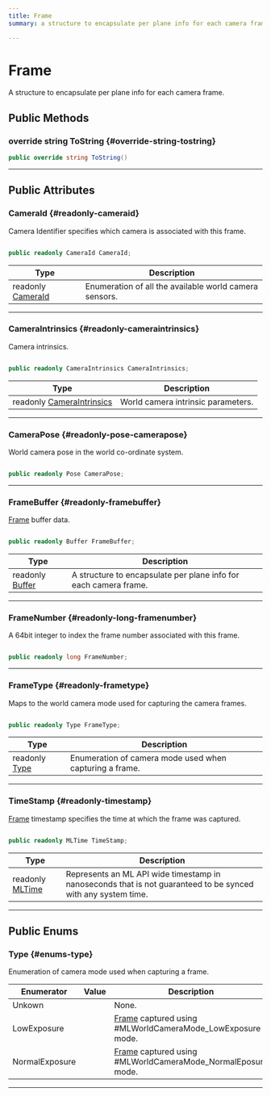```yaml
---
title: Frame
summary: a structure to encapsulate per plane info for each camera frame. 

---
```


# Frame




A structure to encapsulate per plane info for each camera frame.   





## Public Methods

### override string ToString {#override-string-tostring}

```csharp
public override string ToString()
```






-----------

## Public Attributes

### CameraId {#readonly-cameraid}

Camera Identifier specifies which camera is associated with this frame. 

```csharp

public readonly CameraId CameraId;

```

| Type | Description  | 
|--|--|
| readonly [CameraId](/versioned_docs/version-22-Mar-2023/unity-api/api/UnityEngine.XR.MagicLeap/MLWorldCamera/UnityEngine.XR.MagicLeap.MLWorldCamera.md#enums-cameraid) | Enumeration of all the available world camera sensors.  |





-----------

### CameraIntrinsics {#readonly-cameraintrinsics}

Camera intrinsics. 

```csharp

public readonly CameraIntrinsics CameraIntrinsics;

```

| Type | Description  | 
|--|--|
| readonly [CameraIntrinsics](/versioned_docs/version-22-Mar-2023/unity-api/api/UnityEngine.XR.MagicLeap/MLWorldCamera/UnityEngine.XR.MagicLeap.MLWorldCamera.CameraIntrinsics.md) | World camera intrinsic parameters.  |





-----------

### CameraPose {#readonly-pose-camerapose}

World camera pose in the world co-ordinate system. 

```csharp

public readonly Pose CameraPose;

```






-----------

### FrameBuffer {#readonly-framebuffer}

[Frame](/versioned_docs/version-22-Mar-2023/unity-api/api/UnityEngine.XR.MagicLeap/MLWorldCamera/Frame/UnityEngine.XR.MagicLeap.MLWorldCamera.Frame.md) buffer data. 

```csharp

public readonly Buffer FrameBuffer;

```

| Type | Description  | 
|--|--|
| readonly [Buffer](/versioned_docs/version-22-Mar-2023/unity-api/api/UnityEngine.XR.MagicLeap/MLWorldCamera/Frame/UnityEngine.XR.MagicLeap.MLWorldCamera.Frame.Buffer.md) | A structure to encapsulate per plane info for each camera frame.  |





-----------

### FrameNumber {#readonly-long-framenumber}

A 64bit integer to index the frame number associated with this frame. 

```csharp

public readonly long FrameNumber;

```






-----------

### FrameType {#readonly-frametype}

Maps to the world camera mode used for capturing the camera frames. 

```csharp

public readonly Type FrameType;

```

| Type | Description  | 
|--|--|
| readonly [Type](/versioned_docs/version-22-Mar-2023/unity-api/api/UnityEngine.XR.MagicLeap/MLWorldCamera/Frame/UnityEngine.XR.MagicLeap.MLWorldCamera.Frame.md#enums-type) | Enumeration of camera mode used when capturing a frame.  |





-----------

### TimeStamp {#readonly-timestamp}

[Frame](/versioned_docs/version-22-Mar-2023/unity-api/api/UnityEngine.XR.MagicLeap/MLWorldCamera/Frame/UnityEngine.XR.MagicLeap.MLWorldCamera.Frame.md) timestamp specifies the time at which the frame was captured. 

```csharp

public readonly MLTime TimeStamp;

```

| Type | Description  | 
|--|--|
| readonly [MLTime](/versioned_docs/version-22-Mar-2023/unity-api/api/UnityEngine.XR.MagicLeap/MLTime/UnityEngine.XR.MagicLeap.MLTime.md) | Represents an ML API wide timestamp in nanoseconds that is not guaranteed to be synced with any system time.  |





-----------

## Public Enums

### Type {#enums-type}

Enumeration of camera mode used when capturing a frame. 

| Enumerator | Value | Description |
| ---------- | ----- | ----------- |
| Unkown | | None.   |
| LowExposure | | [Frame](/versioned_docs/version-22-Mar-2023/unity-api/api/UnityEngine.XR.MagicLeap/MLWorldCamera/Frame/UnityEngine.XR.MagicLeap.MLWorldCamera.Frame.md) captured using #MLWorldCameraMode&#95;LowExposure mode.   |
| NormalExposure | | [Frame](/versioned_docs/version-22-Mar-2023/unity-api/api/UnityEngine.XR.MagicLeap/MLWorldCamera/Frame/UnityEngine.XR.MagicLeap.MLWorldCamera.Frame.md) captured using #MLWorldCameraMode&#95;NormalEposure mode.   |








-----------


